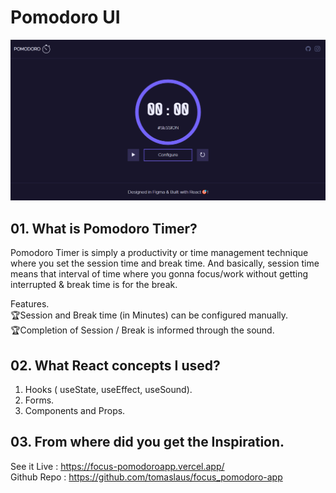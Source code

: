 # Pomodoro UI
![Pomodoro App By Ebraj, Built on React](Design.png)


## 01. What is Pomodoro Timer?
Pomodoro Timer is simply a productivity or time management technique where you set the session time and break time. And basically, session time means that interval of time where you gonna focus/work without getting interrupted & break time is for the break.

Features.<br>
🏆Session and Break time (in Minutes) can be configured manually.<br>
🏆Completion of Session / Break is informed through the sound.

## 02. What React concepts I used?
1. Hooks ( useState, useEffect, useSound).
2. Forms.
3. Components and Props.

## 03. From where did you get the Inspiration.<br>
See it Live : https://focus-pomodoroapp.vercel.app/
<br>
Github Repo : https://github.com/tomaslaus/focus_pomodoro-app
